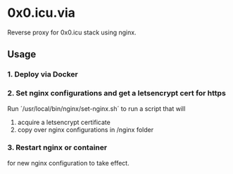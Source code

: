 # 0x0.icu.via

Reverse proxy for 0x0.icu stack using nginx.

## Usage

### 1. Deploy via Docker

### 2. Set nginx configurations and get a letsencrypt cert for https

Run ´/usr/local/bin/nginx/set-nginx.sh´ to run a script that will 

1. acquire a letsencrypt certificate
2. copy over nginx configurations in /nginx folder

### 3. Restart nginx or container

for new nginx configuration to take effect.